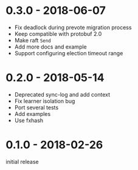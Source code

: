 # 0.3.0 - 2018-06-07

- Fix deadlock during prevote migration process
- Keep compatible with protobuf 2.0
- Make raft `Send`
- Add more docs and example
- Support configuring election timeout range

# 0.2.0 - 2018-05-14

- Deprecated sync-log and add context
- Fix learner isolation bug
- Port several tests
- Add examples
- Use fxhash

# 0.1.0 - 2018-02-26

initial release
